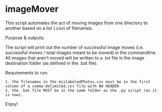 # imageMover
This script automates the act of moving images from one directory to another based on a list (.csv) of filenames. 

Purpose & outputs: 

The script will print out the number of successful image moves (i.e. successful moves / total images meant to be moved) in the commandline. 
All images that aren't moved will be written to a .txt file in the image destination folder (as defined in the .bat file). 

Requirements to run:

	1. the filenames in the mislabeledPhotos.csv must be in the first column of a comma-delimited.csv file with NO HEADER
	2. the .bat file MUST be in the same folder as the .py script (as it is now).
	

Enjoy!
	
